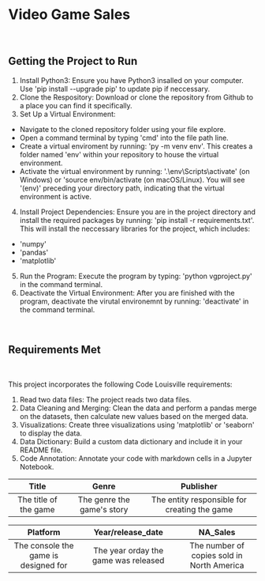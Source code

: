 # Video Game Sales
<br/>


## **Getting the Project to Run**

1. Install Python3: Ensure you have Python3 insalled on your computer. Use 'pip install --upgrade pip' to update pip if neccessary.
2. Clone the Respository: Download or clone the repository from Github to a place you can find it specifically.
3. Set Up a Virtual Environment:
* Navigate to the cloned repository folder using your file explore.
* Open a command terminal by typing 'cmd' into the file path line.
* Create a virtual enviroment by running: 'py -m venv env'. This creates a folder named 'env' within your repository to house the virtual environment.
* Activate the virtual environment by running: '.\env\Scripts\activate' (on Windows) or 'source env/bin/activate (on macOS/Linux). You will see '(env)' preceding your directory path, indicating that the virtual environment is active.
4. Install Project Dependencies: Ensure you are in the project directory and install the required packages by running: 'pip install -r requirements.txt'. This will install the neccessary libraries for the project, which includes:
* 'numpy'
* 'pandas'
* 'matplotlib'
5. Run the Program: Execute the program by typing: 'python vgproject.py' in the command terminal.
6. Deactivate the Virtual Environment: After you are finished with the program, deactivate the virutal environemnt by running: 'deactivate' in the command terminal.
<br/>

## **Requirements Met**
<br/>

This project incorporates the following Code Louisville requirements:
1. Read two data files: The project reads two data files.
2. Data Cleaning and Merging: Clean the data and perform a pandas merge on the datasets, then calculate new values based on the merged data.
3. Visualizations: Create three visualizations using 'matplotlib' or 'seaborn' to display the data.
4. Data Dictionary: Build a custom data dictionary and include it in your README file.
5. Code Annotation: Annotate your code with markdown cells in a Jupyter Notebook.

| Title | Genre | Publisher |
|:--------:|:--------:|:--------:|
|  The title of the game   |  The genre the game's story  |  The entity responsible for creating the game |

| Platform | Year/release_date | NA_Sales |
|:--------:|:--------:|:--------:|
|  The console the game is designed for   |  The year orday the game was released   |  The number of copies sold in North America   |